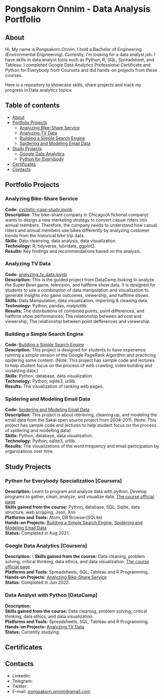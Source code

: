 # Pongsakorn Onnim - Data Analysis Portfolio

## About

Hi, My name is Pongsakorn Onnim. I hold a Bachelor of Engineering (Environmental Engineering). Currently, I'm looking for a data analyst job. I have skills in data analyst tools such as Python, R, SQL, Spreadsheet, and Tableau. I completed Google Data Analytics Professional Certificate and Python for Everybody from Coursera and did hands-on projects from these courses.

Here is a repository to showcase skills, share projects and track my progress in Data analytics topics.


## Table of contents
- [About](#about)
- [Portfolio Projects](#portfolio-projects)
	+ [Analyzing Bike-Share Service](#analyzing-bike-share-service)
  + [Analyzing TV Data](#analyzing-tv-data)
  + [Building a Simple Search Engine](#building-a-simple-search-engine)
  + [Spidering and Modeling Email Data](#spidering-and-modeling-email-data)
- [Study Projects](#study-projects)  
	+ [Google Data Analytics](#google-data-analytics)
	+ [Python for Everybody](#python-for-everybody)
- [Certificates](#certificates)
- [Contacts](#contacts)

## Portfolio Projects

### Analyzing Bike-Share Service
**Code:** [cyclistic-case-study.ipynb](https://github.com/pongsakorn-onnim/portfolio/blob/main/Analyzing%20Bike-Share%20Service(R)/cyclistic-case-study.ipynb)\
**Description:** The bike-share company in Chicago(A fictional company) wants to design a new marketing strategy to convert casual riders into annual members. Therefore, the company needs to understand how casual riders and annual members use bikes differently by analyzing customer trends from the historical bike trip data.\
**Skills:** Data cleansing, data analysis, data visualization.\
**Technology:** R, tidyverse, lubridate, ggplot2.\
**Results:** Key findings and recommendations based on the analysis.

### Analyzing TV Data
**Code:** [analyzing_tv_data.ipynb](https://github.com/pongsakorn-onnim/portfolio/blob/main/Analyzing%20TV%20Data/analyzing_tv_data.ipynb)\
**Description:** This is the guided project from DataCamp looking to analyze the Super Bowl game, television, and halftime show data. It is designed for students to use a combination of data manipulation and visualization to generate insights into game outcomes, viewership, and halftime shows.\
**Skills:** Data Manipulation, data visualization, importing & cleaning data.\
**Technology:** Python, pandas, matplotlib.\
**Results:** The distributions of combined points, point differences, and halftime show performances, The relationship between ad cost and viewership, The relationship between point defferences and viewership.

### Building a Simple Search Engine
**Code:** [Building a Simple Search Engine](https://github.com/pongsakorn-onnim/portfolio/tree/main/Building%20a%20Simple%20Search%20Engine) \
**Description:** This project is designed for students to have experience running a simple version of the Google PageRank Algorithm and practicing spidering some content. (Note: This project has sample code and lectures to help student focus on the process of web crawling, index building and viusalzing data.)\
**Skills:** Python, database, data visualization.\
**Technology:** Python, sqlite3, urllib.\
**Results:** The visualization of ranking web pages.

### Spidering and Modeling Email Data
**Code:** [Spidering and Modeling Email Data](https://github.com/pongsakorn-onnim/portfolio/tree/main/Spidering%20and%20Modeling%20Email%20Data)\
**Description:** This project is about retrieving, cleaning up, and modeling the email data from the Sakai open source project from 2004-2011. (Note: This project has sample code and lectures to help student focus on the process of spidering and modelling data)\
**Skills:** Python, database, data visualization.\
**Technology:** Python, sqlite3, urllib.\
**Results:** The visualizations of the word frequency and email participation by organizations over time.

## Study Projects
### Python for Everybody Specialization [Coursera]
**Description:** Learn to program and analyze data with python. Develop programs to gather, clean, analyze, and visualize data. [The course official page](https://www.coursera.org/specializations/python)\
**Skills gained from the course:** Python, database, SQL, Sqlite, data structure, web scraping, Json, Xml \
**Platforms and Tools:** Atom, DB Browser(SQLite) \
**Hands-on Projects:** [Building a Simple Search Engine](#building-a-simple-search-engine), [Spidering and Modeling Email Data](#spidering-and-modeling-email-data)\
**Status:** Completed in Aug 2021.

### Google Data Analytics [Coursera]
**Description:** \ 
**Skills gained from the course:** Data cleaning, problem solving, critical thinking, data ethics, and data visualization. [The course official page](https://www.coursera.org/professional-certificates/google-data-analytics?utm_source=gg&utm_medium=sem&utm_campaign=15-GoogleDataAnalytics-ROW&utm_content=B2C&campaignid=12566515400&adgroupid=117869292685&device=c&keyword=coursera%20data%20analytics%20course&matchtype=b&network=g&devicemodel=&adpostion=&creativeid=507290840624&hide_mobile_promo&gclid=CjwKCAjw_b6WBhAQEiwAp4HyIErj3Nu4Qg9uvpXXpoMSwKVq9CTXE9zrt0-79c3Y9hI0iWzs_nnNmRoCgygQAvD_BwE) \
**Platforms and Tools:** Spreadsheets, SQL, Tableau and R Programming. \
**Hands-on Projects:** [Analyzing Bike-Share Service](#analyzing-bike-share-service) \
**Status:** Completed in Jun 2022.

### Data Analyst with Python [DataCamp]
**Description:** \
**Skills gained from the course:** Data cleaning, problem solving, critical thinking, data ethics, and data visualization. \
**Platforms and Tools:** Spreadsheets, SQL, Tableau and R Programming. \
**Hands-on Projects:** [Analyzing TV Data](#analyzing-tv-data) \
**Status:** Currently studying.

## Certificates
## Contacts
- LinkedIn: []()
- Telegram: []()
- Twitter: []()
- E-mail: pongsakorn.onnim@gmail.com


